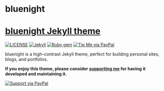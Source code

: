 # bluenight
# [bluenight Jekyll theme](https://github.com/Swift-Lang-Learn/bluenight)

[![LICENSE](https://img.shields.io/badge/license-GNU-lightgrey.svg)](https://github.com/Swift-Lang-Learn/bluenight/blob/master/LICENSE)
[![Jekyll](https://img.shields.io/badge/jekyll-%3E%3D%203.6-blue.svg)](https://jekyllrb.com/)
[![Ruby gem](https://img.shields.io/gem/v/minimal-mistakes-jekyll.svg)](https://rubygems.org/gems/minimal-mistakes-jekyll)
[![Tip Me via PayPal](https://img.shields.io/badge/PayPal-tip%20me-green.svg?logo=paypal)](https://www.paypal.me/bluefil)

bluenight is a high-contrast Jekyll theme, perfect for building personal sites, blogs, and portfolios.

**If you enjoy this theme, please consider [supporting me](https://www.paypal.me/bluefil) for having it developed and maintaining it.**

[![Support via PayPal](https://cdn.rawgit.com/twolfson/paypal-github-button/1.0.0/dist/button.svg)](https://www.paypal.me/bluefil)
